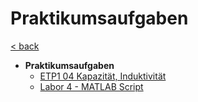 # Praktikumsaufgaben

[< back](../B-REE-ET1.md)

- __Praktikumsaufgaben__
  - [ETP1 04 Kapazität, Induktivität](./ETP1_4_KapazitaetInduktivitaet.pdf)
  - [Labor 4 - MATLAB Script](./Labor4_MATLAB_LiveScript.mlx)
